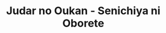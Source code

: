 --- 
title: "Judar no Oukan - Senichiya ni Oborete"
publishdate: "2019-6-14T16:48:46+02:00"
src: "https://365manga.net/manga/judar-no-oukan-senichiya-ni-oborete"
image: "https://data.365manga.net/images/thumbnails/16061-judar-no-oukan-senichiya-ni-oborete.jpg"
description: "First story of the Throne of Judar series From fictiondb: She'd conceived his child and run But there was nowhere Carmen could hide from this prince of Judar. No stone he wouldn't turn to find her, no wall he couldn't tear down. Nothing would stop Farooq Aal Masood from claiming the mother of his baby. She had betrayed him. And she would pay. In his bed. As his wife...until he…"
---